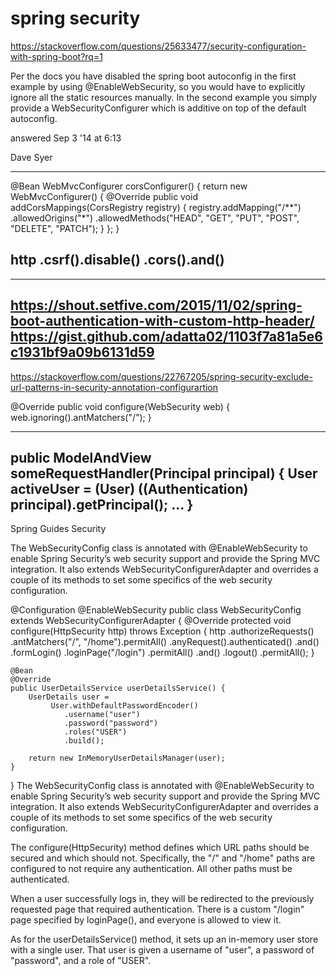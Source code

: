 # spring security

https://stackoverflow.com/questions/25633477/security-configuration-with-spring-boot?rq=1

Per the docs you have disabled the spring boot autoconfig in the first example by using @EnableWebSecurity, so you would have to explicitly ignore all the static resources manually. In the second example you simply provide a WebSecurityConfigurer which is additive on top of the default autoconfig.

answered Sep 3 '14 at 6:13

Dave Syer



---------------------------
@Bean
    WebMvcConfigurer corsConfigurer() {
        return new WebMvcConfigurer() {
            @Override
            public void addCorsMappings(CorsRegistry registry) {
                registry.addMapping("/**")
                        .allowedOrigins("*")
                        .allowedMethods("HEAD", "GET", "PUT", "POST", "DELETE", "PATCH");
            }
        };
    }

    
http
                .csrf().disable()
                .cors().and()
---------------------------


----------------------
https://shout.setfive.com/2015/11/02/spring-boot-authentication-with-custom-http-header/
https://gist.github.com/adatta02/1103f7a81a5e6c1931bf9a09b6131d59
----------------------


https://stackoverflow.com/questions/22767205/spring-security-exclude-url-patterns-in-security-annotation-configurartion

@Override
    public void configure(WebSecurity web) {
        web.ignoring().antMatchers("/");
    }

----------------------
public ModelAndView someRequestHandler(Principal principal) {
   User activeUser = (User) ((Authentication) principal).getPrincipal();
   ...
}
----------------------

Spring Guides Security

The WebSecurityConfig class is annotated with @EnableWebSecurity to enable Spring Security’s web security support and provide the Spring MVC integration. It also extends WebSecurityConfigurerAdapter and overrides a couple of its methods to set some specifics of the web security configuration.

@Configuration
@EnableWebSecurity
public class WebSecurityConfig extends WebSecurityConfigurerAdapter {
    @Override
    protected void configure(HttpSecurity http) throws Exception {
        http
            .authorizeRequests()
                .antMatchers("/", "/home").permitAll()
                .anyRequest().authenticated()
                .and()
            .formLogin()
                .loginPage("/login")
                .permitAll()
                .and()
            .logout()
                .permitAll();
    }

    @Bean
    @Override
    public UserDetailsService userDetailsService() {
        UserDetails user =
             User.withDefaultPasswordEncoder()
                .username("user")
                .password("password")
                .roles("USER")
                .build();

        return new InMemoryUserDetailsManager(user);
    }
}
The WebSecurityConfig class is annotated with @EnableWebSecurity to enable Spring Security’s web security support and provide the Spring MVC integration. It also extends WebSecurityConfigurerAdapter and overrides a couple of its methods to set some specifics of the web security configuration.

The configure(HttpSecurity) method defines which URL paths should be secured and which should not. Specifically, the "/" and "/home" paths are configured to not require any authentication. All other paths must be authenticated.

When a user successfully logs in, they will be redirected to the previously requested page that required authentication. There is a custom "/login" page specified by loginPage(), and everyone is allowed to view it.

As for the userDetailsService() method, it sets up an in-memory user store with a single user. That user is given a username of "user", a password of "password", and a role of "USER".